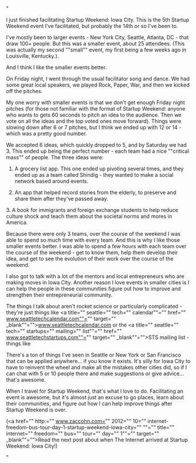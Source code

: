 "

I just finished facilitating Startup Weekend: Iowa City. This is the 5th Startup Weekend event I've facilitated, but probably the 14th or so I've been to.

I've mostly been to larger events - New York City, Seattle, Atlanta, DC - that draw 100+ people. But this was a smaller event, about 25 attendees. (This was actually my second ""small"" event, my first being a few weeks ago in Louisville, Kentucky.).

And I think I like the smaller events better.

On Friday night, I went through the usual facilitator song and dance. We had some great local speakers, we played Rock, Paper, War, and then we kicked off the pitches.

My one worry with smaller events is that we don't get enough Friday night pitches (for those not familiar with the format of Startup Weekend: anyone who wants to gets 60 seconds to pitch an idea to the audience. Then we vote on all the ideas and the top voted ones move forward). Things were slowing down after 6 or 7 pitches, but I think we ended up with 12 or 14 - which was a pretty good number.

We accepted 6 ideas, which quickly dropped to 5, and by Saturday we had 3\. This ended up being the perfect number - each team had a nice ""critical mass"" of people. The three ideas were:

1) A grocery list app. This one ended up pivoting several times, and they ended up as a team called Shindig - they wanted to make a social network based around events.

2) An app that helped record stories from the elderly, to preserve and share them after they've passed away.

3\. A book for immigrants and foreign exchange students to help reduce culture shock and teach them about the societal norms and mores in America.

Because there were only 3 teams, over the course of the weekend I was able to spend so much time with every team. And this is why I like those smaller events better. I was able to spend a few hours with each team over the course of the weekend - get to know them, help them develop their idea, and get to see the evolution of their work over the course of the weekend.

I also got to talk with a lot of the mentors and local entrepreneurs who are making moves in Iowa City. Another reason I love events in smaller cities is I can help the people in these communities figure out how to improve and strengthen their entrepreneurial community.

The things I talk about aren't rocket science or particularly complicated - they're just things like <a title="" seattle="" tech="" calendar""="" href="" www.seattletechcalendar.com""="" target="" _blank""="">www.seattletechcalendar.com</a> or the <a title="" seattle="" tech="" startups="" mailing="" list""="" href="" www.seattletechstartups.com""="" target="" _blank""="">STS mailing list</a> - things like

There's a ton of things I've seen in Seattle or New York or San Francisco that can be applied anywhere... if you know it exists. It's silly for Iowa City to have to reinvent the wheel and make all the mistakes other cities did, so if I can chat with 5 or 10 people there and make suggestions or give advice... that's awesome.

When I travel for Startup Weekend, that's what I love to do. Facilitating an event is awesome, but it's almost just an excuse to go places, learn about their communities, and figure out how I can help improve things after Startup Weekend is over.

(<a href="" http:="" www.zaccohn.com="" 2012="" 10="" internet-freedom-bus-tour-day-1-startup-weekend-iowa-city="" ""="" title="" internet="" freedom="" bus="" tour="" day="" 1""="" target="" _blank""="">Read the next post about when The Internet arrived at Startup Weekend: Iowa City!</a>)

"